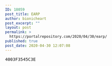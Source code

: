```yaml
---
ID: 18059
post_title: EARP
author: bionicheart
post_excerpt: ""
layout: post
permalink: >
  https://portalrepository.com/2020/04/30/earp/
published: true
post_date: 2020-04-30 12:07:08
---
```

<pre>4003F3545C3E</pre>
